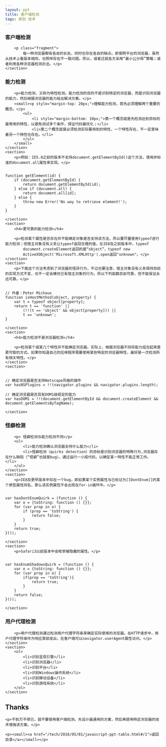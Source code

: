 ```yaml
---
layout: ppt
title: 客户端检测
tags: 原创 技术
---
```

<section>
    <section>
        <h1>客户端检测</h1>

        <p class="fragment">
            每一种浏览器都有各自的长处，同时也存在各自的缺点。即使跨平台的浏览器，虽然从技术上看版本相同，也照样存在不一致问题。所以，或者迁就各方采用“最小公分母”策略；或者利用各种浏览器检测办法。</p>
    </section>
</section>
<section>
    <section>
        <h3>能力检测</h3>

        <p>能力检测，又称为特性检测。能力检测的目的不是识别特定的浏览器，而是识别浏览器的能力，然后根据浏览器的能力给出解决方案。</p>
        <small><p style="margin-top: 20px;">理解能力检测，首先必须理解两个重要的概念。</p>
            <ul>
                <li style="margin-bottom: 10px;">第一个概念就是先检测达到目标的最常用的特性，以避免测试多个条件，保证代码最优化；</li>
                <li>第二个概念就是必须检测实际要用到的特性，一个特性存在，不一定意味着另一个特性也存在。</li>
            </ul>
        </small>
    </section>
    <section>
        <p>例如：IE5.0之前的版本不支持document.getElementById()这个方法，使用非标准的document.all属性来实现。</p>

<pre><code class="javascript">
function getElement(id) {
    if (document.getElementById) {
        return document.getElementById(id);
    } else if (document.all) {
        return document.all[id];
    } else {
        throw new Error('No way to retrieve element!');
    }
}
</code></pre>

    </section>
    <section>
        <h4>更可靠的能力检测</h4>

        <p>检测某个属性是否存在并不能确定对象是否支持该方法，所以要尽量使用typeof进行能力检测；但宿主对象没有义务让typeof返回合理的值，在IE8及之前版本中，typeof
            document.createElement返回的是“object”，typeof new
            ActiveXObject('Microsoft.XMLHttp').open返回"unknown"。</p>
    </section>
    <section>
        <p>下面这个方法考虑到了浏览器的怪异行为，不过也要注意，宿主对象没有义务保持目前的实现方式不变，也不一定会模仿已有宿主对象的行为，所以下列函数目前可靠，但不能保证永远可靠。</p>

<pre><code class="javascript">
// 作者：Peter Michaux
function isHostMethod(object, property) {
    var t = typeof object[property];
    return t == 'function' ||
        (!!(t == 'object' && object[property])) ||
        t == 'unknown';
}
</code></pre>

    </section>
    <section>
        <h4>能力检测不是浏览器检测</h4>

        <p>检测某个或某几个特性并不能确定浏览器。实际上，根据浏览器不同将能力组合起来是更可取的方式。如果你知道自己的应用程序需要使用某些特定的浏览器特性，最好是一次检测所有相关特性。</p>
    </section>
    <section>

<pre><code class="javascript">
// 确定浏览器是否支持Netscape风格的插件
var hasNSPlugins = !!(navigator.plugins && navigator.plugins.length);

// 确定浏览器是否具有DOM1级规定的能力
var hasDOM1 = !!(document.getElementById && document.createElement && document.getElementsByTagName);
</code></pre>

    </section>
</section>
<section>
    <section>
        <h3>怪癖检测</h3>

        <p> 怪癖检测与能力检测不同</p>
        <ul>
            <li>能力检测确认浏览器支持什么能力</li>
            <li>怪癖检测（quirks detection）的目标是识别浏览器的特殊行为,浏览器存在什么缺陷（“怪癖”也就是bug）。通过运行一小段代码，以确定某一特性不能正常工作。</li>
        </ul>
    </section>
    <section>
        <p>IE8及更早版本中存在一个bug，即如果某个实例属性与已标记为[[DontEnum]]的某个原型属性同名，那么该实例属性不会出现在for-in循环中。</p>

<pre><code class="javascript">
var hasDontEnumQuirk = (function () {
    var o = {toString: function () {}};
    for (var prop in o) {
        if (prop == 'toString') {
            return false;
        }
    }
    return true;
}());
</code></pre>

    </section>
    <section>
        <p>Safari3以前版本中会枚举被隐藏的属性。</p>

<pre><code class="javascript">
var hasEnumShadowsQuirk = (function () {
    var o = {toString: function () {}};
    for (var prop in o) {
        if(prop == 'toString'){
            return true;
        }
    }
    return false;
}());
</code></pre>

    </section>
</section>
<section>
    <section>
        <h3>用户代理检测</h3>

        <p>用户代理检测通过检测用户代理字符串来确定实际使用的浏览器。在HTTP请求中，用户代理字符串作为响应首部发出，在客户端可以navigator.userAgent属性访问。</p>
    </section>
    <section>
        <ol>
            <li>识别呈现引擎</li>
            <li>识别浏览器</li>
            <li>识别平台</li>
            <li>识别Windows操作系统</li>
            <li>识别移动设备</li>
            <li>识别游戏系统</li>
        </ol>
    </section>
</section>
<section>
    <h2>Thanks</h2>

    <p>不到万不得已，就不要使用客户端检测。先设计最通用的方案，然后再使用特定浏览器的技术增强该方案。</p>

    <p><small><a href="/tech/2016/05/01/javascript-ppt-table.html#/1">返回目录</a></small></p>
</section>
